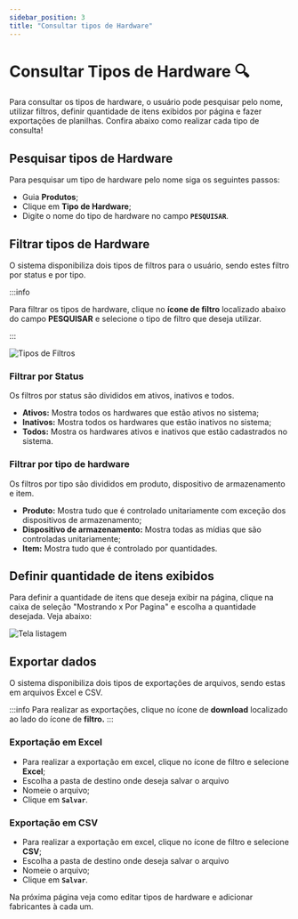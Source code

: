```yaml
---
sidebar_position: 3
title: "Consultar tipos de Hardware"
---
```


# Consultar Tipos de Hardware :mag:

Para consultar os tipos de hardware, o usuário pode pesquisar pelo nome, utilizar filtros, definir quantidade de itens exibidos por página e fazer exportações de planilhas. Confira abaixo como realizar cada tipo de consulta!

## Pesquisar tipos de Hardware

Para pesquisar um tipo de hardware pelo nome siga os seguintes passos:

- Guia **Produtos**;
- Clique em **Tipo de Hardware**;
- Digite o nome do tipo de hardware no campo **`PESQUISAR`**.

## Filtrar tipos de Hardware

O sistema disponibiliza dois tipos de filtros para o usuário, sendo estes filtro por status e por tipo.

:::info

Para filtrar os tipos de hardware, clique no **ícone de filtro** localizado abaixo do campo **PESQUISAR** e selecione o tipo de filtro que deseja utilizar.

:::

![Tipos de Filtros](/img/images/filtro.png)

### Filtrar por Status

Os filtros por status são divididos em ativos, inativos e todos.

- **Ativos:** Mostra todos os hardwares que estão ativos no sistema;
- **Inativos:** Mostra todos os hardwares que estão inativos no sistema;
- **Todos:** Mostra os hardwares ativos e inativos que estão cadastrados no sistema.

### Filtrar por tipo de hardware

Os filtros por tipo são divididos em produto, dispositivo de armazenamento e item.

- **Produto:** Mostra tudo que é controlado unitariamente com exceção dos dispositivos de armazenamento;
- **Dispositivo de armazenamento:** Mostra todas as mídias que são controladas unitariamente;
- **Item:** Mostra tudo que é controlado por quantidades.

## Definir quantidade de itens exibidos

Para definir a quantidade de itens que deseja exibir na página, clique na caixa de seleção "Mostrando x Por Pagina" e escolha a quantidade desejada. Veja abaixo:

![Tela listagem](/img/images/itens_página.png)

## Exportar dados

O sistema disponibiliza dois tipos de exportações de arquivos, sendo estas em arquivos Excel e CSV.

:::info
Para realizar as exportações, clique no ícone de **download** localizado ao lado do ícone de **filtro.**
:::

### Exportação em Excel

- Para realizar a exportação em excel, clique no ícone de filtro e selecione **Excel**;
- Escolha a pasta de destino onde deseja salvar o arquivo
- Nomeie o arquivo;
- Clique em **`Salvar`**.

### Exportação em CSV

- Para realizar a exportação em excel, clique no ícone de filtro e selecione **CSV**;
- Escolha a pasta de destino onde deseja salvar o arquivo
- Nomeie o arquivo;
- Clique em **`Salvar`**.

Na próxima página veja como editar tipos de hardware e adicionar fabricantes à cada um.
